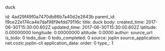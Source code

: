 duck



id: 4ad29f49f0a7470db86b7a40d2e2643b
parent_id: f9ce22e174ca4e7daf98f9efdd79116c
title: duck
body: 
created_time: 2017-06-30T15:30:00.602Z
updated_time: 2017-06-30T15:30:00.602Z
latitude: 0.00000000
longitude: 0.00000000
altitude: 0.0000
author: 
source_url: 
is_todo: 0
todo_due: 0
todo_completed: 0
source: joplin
source_application: net.cozic.joplin-cli
application_data: 
order: 0
type_: 1